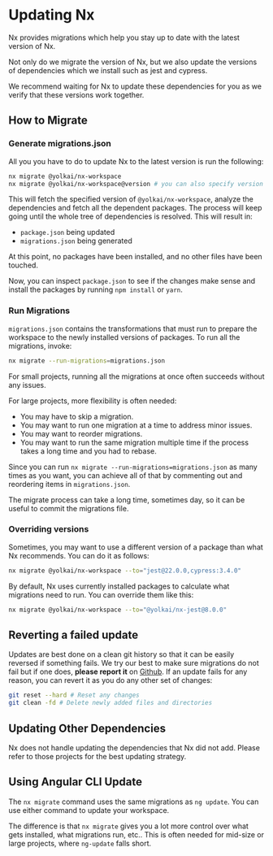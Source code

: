 # Updating Nx

Nx provides migrations which help you stay up to date with the latest version of Nx.

Not only do we migrate the version of Nx, but we also update the versions of dependencies which we install such as jest and cypress.

We recommend waiting for Nx to update these dependencies for you as we verify that these versions work together.

## How to Migrate

### Generate migrations.json

All you you have to do to update Nx to the latest version is run the following:

```bash
nx migrate @yolkai/nx-workspace
nx migrate @yolkai/nx-workspace@version # you can also specify version
```

This will fetch the specified version of `@yolkai/nx-workspace`, analyze the dependencies and fetch all the dependent packages. The process will keep going until the whole tree of dependencies is resolved. This will result in:

- `package.json` being updated
- `migrations.json` being generated

At this point, no packages have been installed, and no other files have been touched.

Now, you can inspect `package.json` to see if the changes make sense and install the packages by running `npm install` or `yarn`.

### Run Migrations

`migrations.json` contains the transformations that must run to prepare the workspace to the newly installed versions of packages. To run all the migrations, invoke:

```bash
nx migrate --run-migrations=migrations.json
```

For small projects, running all the migrations at once often succeeds without any issues.

For large projects, more flexibility is often needed:

- You may have to skip a migration.
- You may want to run one migration at a time to address minor issues.
- You may want to reorder migrations.
- You may want to run the same migration multiple time if the process takes a long time and you had to rebase.

Since you can run `nx migrate --run-migrations=migrations.json` as many times as you want, you can achieve all of that by commenting out and reordering items in `migrations.json`.

The migrate process can take a long time, sometimes day, so it can be useful to commit the migrations file.

### Overriding versions

Sometimes, you may want to use a different version of a package than what Nx recommends. You can do it as follows:

```bash
nx migrate @yolkai/nx-workspace --to="jest@22.0.0,cypress:3.4.0"
```

By default, Nx uses currently installed packages to calculate what migrations need to run. You can override them like this:

```bash
nx migrate @yolkai/nx-workspace --to="@yolkai/nx-jest@8.0.0"
```

## Reverting a failed update

Updates are best done on a clean git history so that it can be easily reversed if something fails.
We try our best to make sure migrations do not fail but if one does, **please report it** on [Github](https://www.github.com/nrwl/nx/issues/new/).
If an update fails for any reason, you can revert it as you do any other set of changes:

```bash
git reset --hard # Reset any changes
git clean -fd # Delete newly added files and directories
```

## Updating Other Dependencies

Nx does not handle updating the dependencies that Nx did not add. Please refer to those projects for the best updating strategy.

## Using Angular CLI Update

The `nx migrate` command uses the same migrations as `ng update`. You can use either command to update your workspace.

The difference is that `nx migrate` gives you a lot more control over what gets installed, what migrations run, etc.. This is often needed for mid-size or large projects, where `ng-update` falls short.
